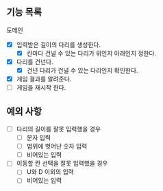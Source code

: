 ## 기능 목록

도메인
- [x] 입력받은 길이의 다리를 생성한다.
    - [x]  칸마다 건널 수 있는 다리가 위인지 아래인지 정한다.
- [x] 다리를 건넌다.
    - [x] 건넌 다리가 건널 수 있는 다리인지 확인한다.
- [x] 게임 결과를 알려준다.
- [ ] 게임을 재시작 한다.

## 예외 사항

- [ ] 다리의 길이를 잘못 입력했을 경우
    - [ ] 문자 입력
    - [ ] 범위에 벗어난 숫자 입력
    - [ ] 비어있는 입력
- [ ] 이동할 칸 선택을 잘못 입력했을 경우
    - [ ] U와 D 이외의 입력
    - [ ] 비어있는 입력